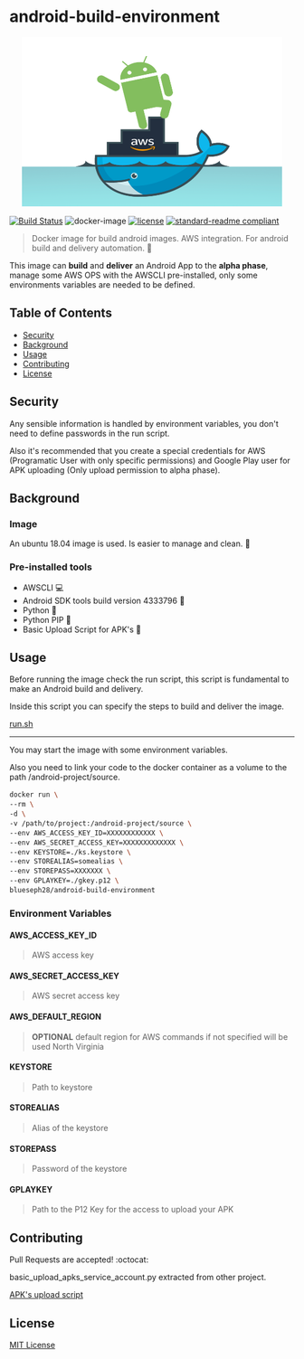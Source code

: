 # android-build-environment

<p align="center">
  <img width="460" height="300" src="intro.png">
</p>

[![Build Status](https://dev.azure.com/luislopezruiz/android-build-environment/_apis/build/status/BlueSeph28.android-build-environment?branchName=master)](https://dev.azure.com/luislopezruiz/android-build-environment/_build/latest?definitionId=1&branchName=master)
![docker-image](https://img.shields.io/static/v1.svg?label=Docker&message=Image&color=blue)
[![license](https://img.shields.io/github/license/blueseph28/android-build-environment.svg)](LICENSE)
[![standard-readme compliant](https://img.shields.io/badge/readme%20style-standard-brightgreen.svg?style=flat-square)](https://github.com/RichardLitt/standard-readme)

> Docker image for build android images. AWS integration. For android build and delivery automation. :whale:

This image can **build** and **deliver** an Android App to the **alpha phase**, manage some AWS OPS with the AWSCLI pre-installed, only some environments variables are needed to be defined.

## Table of Contents

- [Security](#security)
- [Background](#background)
- [Usage](#usage)
- [Contributing](#contributing)
- [License](#license)

## Security

Any sensible information is handled by environment variables, you don't need to define passwords in the run script.

Also it's recommended that you create a special credentials for AWS (Programatic User with only specific permissions) and Google Play user for APK uploading (Only upload permission to alpha phase).

## Background

### Image

An ubuntu 18.04 image is used. Is easier to manage and clean. :floppy_disk:

### Pre-installed tools

- AWSCLI :computer:
- Android SDK tools build version 4333796 :iphone:
- Python :hammer:
- Python PIP :wrench:
- Basic Upload Script for APK's :scroll:

## Usage

Before running the image check the run script, this script is fundamental to make an Android build and delivery.

Inside this script you can specify the steps to build and deliver the image.

[run.sh](run.sh)

---

You may start the image with some environment variables.

Also you need to link your code to the docker container as a volume to the path /android-project/source.

``` bash
docker run \
--rm \
-d \
-v /path/to/project:/android-project/source \
--env AWS_ACCESS_KEY_ID=XXXXXXXXXXXX \
--env AWS_SECRET_ACCESS_KEY=XXXXXXXXXXXXX \
--env KEYSTORE=./ks.keystore \
--env STOREALIAS=somealias \
--env STOREPASS=XXXXXXX \
--env GPLAYKEY=./gkey.p12 \
blueseph28/android-build-environment
```

### Environment Variables

#### AWS_ACCESS_KEY_ID

> AWS access key

#### AWS_SECRET_ACCESS_KEY

> AWS secret access key

#### AWS_DEFAULT_REGION

> **OPTIONAL** default region for AWS commands if not specified will be used North Virginia

#### KEYSTORE

> Path to keystore

#### STOREALIAS

> Alias of the keystore

#### STOREPASS

> Password of the keystore

#### GPLAYKEY

> Path to the P12 Key for the access to upload your APK

## Contributing

Pull Requests are accepted! :octocat:

basic_upload_apks_service_account.py extracted from other project.

[APK's upload script](https://gist.github.com/machinekoder/6ab0c25c8afae600e2ecd24282aed4bc)

## License

[MIT License](LICENSE)
